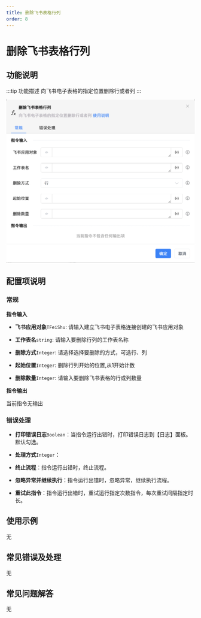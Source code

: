 ```yaml
---
title: 删除飞书表格行列
order: 8
---
```


# 删除飞书表格行列

## 功能说明

:::tip 功能描述
向飞书电子表格的指定位置删除行或者列
:::

![删除飞书表格行列](../../../../assets/删除飞书表格行列_command.png)

## 配置项说明

### 常规

**指令输入**

- **飞书应用对象**`TFeiShu`: 请输入建立飞书电子表格连接创建的飞书应用对象

- **工作表名**`string`: 请输入要删除行列的工作表名称

- **删除方式**`Integer`: 请选择选择要删除的方式，可选行、列

- **起始位置**`Integer`: 删除行列开始的位置,从1开始计数

- **删除数量**`Integer`: 请输入要删除飞书表格的行或列数量


**指令输出**

当前指令无输出

### 错误处理

- **打印错误日志**`Boolean`：当指令运行出错时，打印错误日志到【日志】面板。默认勾选。

- **处理方式**`Integer`：

 - **终止流程**：指令运行出错时，终止流程。

 - **忽略异常并继续执行**：指令运行出错时，忽略异常，继续执行流程。

 - **重试此指令**：指令运行出错时，重试运行指定次数指令，每次重试间隔指定时长。

## 使用示例
无

## 常见错误及处理

无

## 常见问题解答

无

